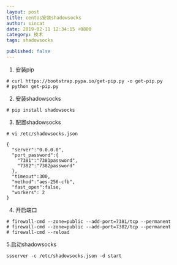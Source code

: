 ```yaml
---
layout: post
title: centos安装shadowsocks
author: sincat
date: 2019-02-11 12:34:15 +0800
category: 技术
tags: shadowsocks 

published: false
---
```


1. 安装pip

```
# curl https://bootstrap.pypa.io/get-pip.py -o get-pip.py
# python get-pip.py
```


2. 安装shadowsocks

```
# pip install shadowsocks
```

3. 配置shadowsocks
``` 
# vi /etc/shadowsocks.json

{
  "server":"0.0.0.0",
  "port_password":{
    "7381":"7381password",
    "7382":"7382password"
  },
  "timeout":300,
  "method":"aes-256-cfb",
  "fast_open":false,
  "workers": 2
}

```

4. 开启端口

```
# firewall-cmd --zone=public --add-port=7381/tcp --permanent
# firewall-cmd --zone=public --add-port=7382/tcp --permanent
# firewall-cmd --reload
```

5.启动shadowsocks

```
ssserver -c /etc/shadowsocks.json -d start
```
